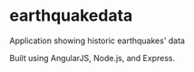 # earthquakedata
Application showing historic earthquakes' data

Built using AngularJS, Node.js, and Express.
